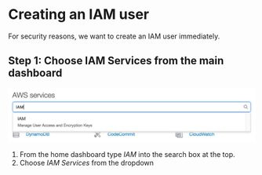 # Creating an IAM user
For security reasons, we want to create an IAM user immediately.

## Step 1: Choose IAM Services from the main dashboard

![Choose IAM](../assets/aws-1.png)

1. From the home dashboard type *IAM* into the search box at the top.
2. Choose *IAM Services* from the dropdown
<!--stackedit_data:
eyJoaXN0b3J5IjpbNzE4NTY4OTkyLC0xMjEwNDMyOCwtMTk3OT
kxMDAzOSwtNzAwNTMyODU1LDE5MTQxODQ5OTAsLTE2NDA5Mjkz
MzQsMjEwNzQ1MDY0OSwxNTA2NTg5MTQ3XX0=
-->